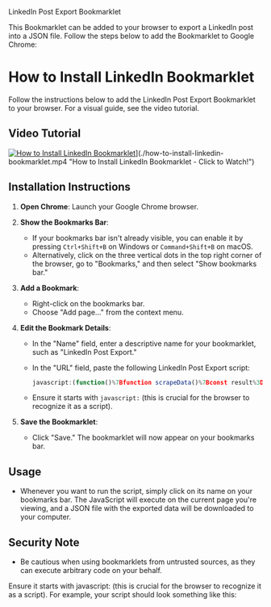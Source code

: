 LinkedIn Post Export Bookmarklet

This Bookmarklet can be added to your browser to export a LinkedIn post into a JSON file. Follow the steps below to add the Bookmarklet to Google Chrome:

# How to Install LinkedIn Bookmarklet

Follow the instructions below to add the LinkedIn Post Export Bookmarklet to your browser. For a visual guide, see the video tutorial.

## Video Tutorial

[![How to Install LinkedIn Bookmarklet]([https://img.youtube.com/vi/VIDEO_ID/0.jpg)](https://youtu.be/-DRPBM_p0v4)](./how-to-install-linkedin-bookmarklet.mp4 "How to Install LinkedIn Bookmarklet - Click to Watch!")


## Installation Instructions


1. **Open Chrome**: Launch your Google Chrome browser.

2. **Show the Bookmarks Bar**:
    - If your bookmarks bar isn't already visible, you can enable it by pressing `Ctrl+Shift+B` on Windows or `Command+Shift+B` on macOS.
    - Alternatively, click on the three vertical dots in the top right corner of the browser, go to "Bookmarks," and then select "Show bookmarks bar."

3. **Add a Bookmark**:
    - Right-click on the bookmarks bar.
    - Choose "Add page..." from the context menu.

4. **Edit the Bookmark Details**:
    - In the "Name" field, enter a descriptive name for your bookmarklet, such as "LinkedIn Post Export."
    - In the "URL" field, paste the following LinkedIn Post Export script:

        ```javascript
        javascript:(function()%7Bfunction scrapeData()%7Bconst result%3D%7B%7D%3Bconst backgroundImageDiv%3Ddocument.querySelector('.profile-rail-card__member-bg-image')%3Bif(backgroundImageDiv)%7Bconst backgroundImageStyle%3DbackgroundImageDiv.style.backgroundImage%3Bconst urlMatch%3D%2Furl%5C("(.%2B%3F)"%5C)%2F.exec(backgroundImageStyle)%3Bif(urlMatch)%7Bresult.backgroundImageUrl%3DurlMatch%5B1%5D%3B%7D%7Dconst profileImage%3Ddocument.querySelector('.profile-rail-card__member-photo')%3Bif(profileImage)%7Bresult.profileImageUrl%3DprofileImage.src%3B%7Dconst profileName%3Ddocument.querySelector('.profile-rail-card__name span%5Baria-hidden%3D"true"%5D')%3Bif(profileName)%7Bresult.profileName%3DprofileName.textContent%3B%7Dconst profileDescription%3Ddocument.querySelector('.profile-rail-card__description span%5Baria-hidden%3D"true"%5D')%3Bif(profileDescription)%7Bresult.profileDescription%3DprofileDescription.textContent%3B%7Dconst postDiv%3Ddocument.querySelector('.update-components-text.relative.update-components-update-v2__commentary')%3Bif(postDiv)%7Bresult.linkedInPostText%3DpostDiv.textContent.trim()%7C%7CpostDiv.innerText.trim()%3B%7Dreturn result%3B%7Dfunction downloadJson(data%2Cfilename)%7Bconst jsonStr%3DJSON.stringify(data%2Cnull%2C2)%3Bconst blob%3Dnew Blob(%5BjsonStr%5D%2C%7Btype%3A"application%2Fjson"%7D)%3Bconst url%3DURL.createObjectURL(blob)%3Bconst a%3Ddocument.createElement("a")%3Ba.href%3Durl%3Ba.download%3Dfilename%3Ba.textContent%3D"Download JSON"%3Bdocument.body.appendChild(a)%3Ba.click()%3Bdocument.body.removeChild(a)%3BURL.revokeObjectURL(url)%3B%7Dconst scrapedData%3DscrapeData()%3BdownloadJson(scrapedData%2C"exportedData.json")%3B%7D)()
        ```

    - Ensure it starts with `javascript:` (this is crucial for the browser to recognize it as a script).

5. **Save the Bookmarklet**:
    - Click "Save." The bookmarklet will now appear on your bookmarks bar.

## Usage

- Whenever you want to run the script, simply click on its name on your bookmarks bar. The JavaScript will execute on the current page you're viewing, and a JSON file with the exported data will be downloaded to your computer.

## Security Note

- Be cautious when using bookmarklets from untrusted sources, as they can execute arbitrary code on your behalf.

Ensure it starts with javascript: (this is crucial for the browser to recognize it as a script). For example, your script should look something like this:

